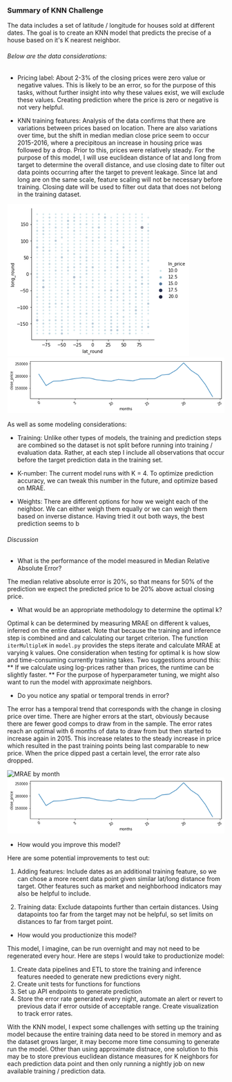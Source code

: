 ###  Summary of KNN Challenge


The data includes a set of latitude / longitude for houses sold at different dates.
The goal is to create an KNN model that predicts the precise of a house based on
it's K nearest neighbor.


###### Below are the data considerations:
* Pricing label: About 2-3% of the closing prices were zero value or negative values.
This is likely to be an error, so for the purpose of this tasks, without further insight
into why these values exist, we will exclude these values. Creating prediction where
the price is zero or negative is not very helpful.

* KNN training features: Analysis of the data confirms that there are variations
between prices based on location. There are also variations over time, but the
shift in median median close price seem to occur 2015-2016, where a precipitous
an increase in housing price was followed by a drop. Prior to this, prices were
relatively steady. For the purpose of this model, I will use euclidean distance
of lat and long from target to determine the overall distance, and use
closing date to filter out data points occurring after the target to prevent
leakage. Since lat and long are on the same scale, feature scaling will not be
necessary before training. Closing date will be used to filter out data that
does not belong in the training dataset.


![Avg price by latitude and longitude](lat_long_viz.png)
![Median price by month](price_by_month.png)


As well as some modeling considerations:
* Training: Unlike other types of models, the training and prediction steps are
combined  so the dataset is not split before running into training / evaluation
data. Rather, at each step I include all observations that occur before
the target prediction data in the training set.

* K-number: The current model runs with K = 4. To optimize prediction accuracy, 
we can tweak this number in the future, and optimize based on MRAE.

* Weights: There are different options for how we weight each of the neighbor.
We can either weigh them equally or we can weigh them based on inverse distance.
Having tried it out both ways, the best prediction seems to b



###### Discussion

* What is the performance of the model measured in Median Relative Absolute Error?

The median relative absolute error is 20%, so that means for 50% of the prediction
we expect the predicted price to be 20% above actual closing price.

* What would be an appropriate methodology to determine the optimal k?

Optimal k can be determined by measuring MRAE on different k values, inferred
on the entire dataset. Note that because the training and inference step
is combined and and calculating our target criterion. The function
`iterMultipleK` in `model.py` provides the steps iterate and calculate MRAE
at varying k values. One consideration when testing for optimal k is how slow
and time-consuming currently training takes. Two suggestions around this:
 ** If we calculate using log-prices rather than prices,
     the runtime can be slightly faster.
 ** For the purpose of hyperparameter tuning, we might also want to run the
     model with approximate neighbors.

* Do you notice any spatial or temporal trends in error?

The error has a temporal trend that corresponds with the change in closing price
over time. There are higher errors at the start, obviously because there are
fewer good comps to draw from in the sample. The error rates reach an optimal
with 6 months of data to draw from but then started to increase again in 2015.
This increase relates to the steady increase in price which resulted in the
past training points being last comparable to new price. When the price
dipped past a certain level, the error rate also dropped.

![MRAE by month](error_by_month.png)
![Median price by month](price_by_month.png)


* How would you improve this model?

Here are some potential improvements to test out:
1. Adding features: Include dates as an additional training feature, so we can
chose a more recent data point given similar lat/long distance from target.
Other features such as market and neighborhood indicators may also be helpful
to include.

2. Training data: Exclude datapoints further than certain distances. Using
datapoints too far from the target may not be helpful, so set limits
on distances to far from target point.


* How would you productionize this model?

This model, I imagine, can be run overnight and may not need to be regenerated
every hour. Here are steps I would take to productionize model:
1. Create data pipelines and ETL to store the training and inference features
needed to generate new predictions every night.
2. Create unit tests for functions for functions
3. Set up API endpoints to generate prediction
4. Store the error rate generated every night, automate an alert or revert to
previous data if error outside of acceptable range. Create visualization to
track error rates.

With the KNN model, I expect some challenges with setting up the training
model because the entire training data need to be stored in memory
and as the dataset grows larger, it may become more time consuming to generate
run the model. Other than using approximate distnace, one solution to this may
be to store previous euclidean distance measures for K neighbors for each
prediction data point and then only running a nightly job on new available
training / prediction data.







